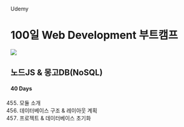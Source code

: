 Udemy

# 100일 Web Development 부트캠프

[<img src="https://img.shields.io/badge/github-%23121011.svg?style=for-the-badge&logo=github&logoColor=white" />](https://github.com/academind/100-days-of-web-development/)

## 노드JS & 몽고DB(NoSQL)

#### 40 Days

455. 모듈 소개
456. 데이터베이스 구조 & 레이아웃 계획
457. 프로젝트 & 데이터베이스 초기화
